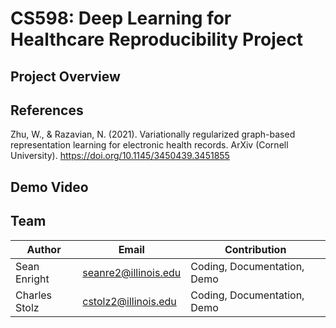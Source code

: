 # CS598: Deep Learning for Healthcare Reproducibility Project

## Project Overview


## References

Zhu, W., & Razavian, N. (2021). Variationally regularized graph-based representation learning for electronic health records. ArXiv (Cornell University). https://doi.org/10.1145/3450439.3451855


## Demo Video


## Team

| Author           | Email                   | Contribution
|------------------|-------------------------|------------
| Sean Enright | seanre2@illinois.edu  | Coding, Documentation, Demo
| Charles Stolz    | cstolz2@illinois.edu    | Coding, Documentation, Demo

